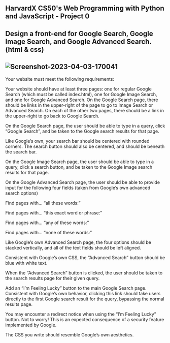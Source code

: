 HarvardX  CS50's Web Programming with Python and JavaScript - Project 0
---
Design a front-end for Google Search, Google Image Search, and Google Advanced Search. (html & css)
---
<img src="[https://i.ibb.co/XWGWkvy/Screenshot-2023-04-03-170041.png]" alt="Screenshot-2023-04-03-170041" border="0"></a>
---
Your website must meet the following requirements:

Your website should have at least three pages: one for regular Google Search (which must be called index.html), one for Google Image Search, and one for Google Advanced Search.
On the Google Search page, there should be links in the upper-right of the page to go to Image Search or Advanced Search. On each of the other two pages, there should be a link in the upper-right to go back to Google Search.

On the Google Search page, the user should be able to type in a query, click “Google Search”, and be taken to the Google search results for that page.

Like Google’s own, your search bar should be centered with rounded corners. The search button should also be centered, and should be beneath the search bar.

On the Google Image Search page, the user should be able to type in a query, click a search button, and be taken to the Google Image search results for that page.

On the Google Advanced Search page, the user should be able to provide input for the following four fields (taken from Google’s own advanced search options)

Find pages with… “all these words:”

Find pages with… “this exact word or phrase:”

Find pages with… “any of these words:”

Find pages with… “none of these words:”

Like Google’s own Advanced Search page, the four options should be stacked vertically, and all of the text fields should be left aligned.

Consistent with Google’s own CSS, the “Advanced Search” button should be blue with white text.

When the “Advanced Search” button is clicked, the user should be taken to the search results page for their given query.

Add an “I’m Feeling Lucky” button to the main Google Search page. Consistent with Google’s own behavior, clicking this link should take users directly to the first Google search result for the query, bypassing the normal results page.

You may encounter a redirect notice when using the “I’m Feeling Lucky” button. Not to worry! This is an expected consequence of a security feature implemented by Google.

The CSS you write should resemble Google’s own aesthetics.
